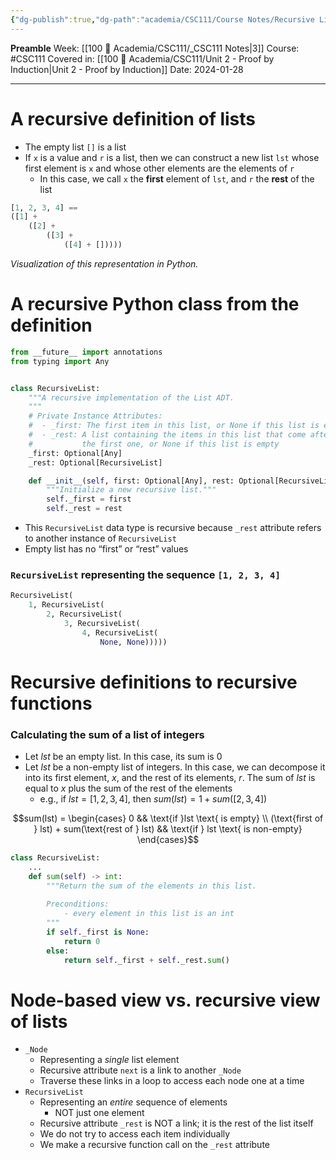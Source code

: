 ```yaml
---
{"dg-publish":true,"dg-path":"academia/CSC111/Course Notes/Recursive Lists.md","permalink":"/academia/csc-111/course-notes/recursive-lists/","created":"2024-01-28T20:26:01.703-05:00","updated":"2024-02-12T17:37:02.858-05:00"}
---
```


**Preamble**
Week: [[100 📒 Academia/CSC111/_CSC111 Notes\|3]]
Course: #CSC111
Covered in: [[100 📒 Academia/CSC111/Unit 2 - Proof by Induction\|Unit 2 - Proof by Induction]]
Date: 2024-01-28

---
# A recursive definition of lists

- The empty list `[]` is a list
- If `x` is a value and `r` is a list, then we can construct a new list `lst` whose first element is `x` and whose other elements are the elements of `r`
	- In this case, we call `x` the **first** element of `lst`, and `r` the **rest** of the list

```python
[1, 2, 3, 4] == 
([1] + 
	([2] + 
		([3] + 
			([4] + []))))
```
*Visualization of this representation in Python.*

# A recursive Python class from the definition

```python
from __future__ import annotations
from typing import Any


class RecursiveList:
	"""A recursive implementation of the List ADT.
	"""
	# Private Instance Attributes:
	#  - _first: The first item in this list, or None if this list is empty
	#  - _rest: A list containing the items in this list that come after
	#           the first one, or None if this list is empty
	_first: Optional[Any]
	_rest: Optional[RecursiveList]

	def __init__(self, first: Optional[Any], rest: Optional[RecursiveList]) -> None:
		"""Initialize a new recursive list."""
		self._first = first
		self._rest = rest
```

- This `RecursiveList` data type is recursive because `_rest` attribute refers to another instance of `RecursiveList`
- Empty list has no “first” or “rest” values

### `RecursiveList` representing the sequence `[1, 2, 3, 4]`

```python
RecursiveList(
	1, RecursiveList(
		2, RecursiveList(
			3, RecursiveList(
				4, RecursiveList(
					None, None)))))
```

# Recursive definitions to recursive functions

### Calculating the sum of a list of integers 

- Let $lst$ be an empty list. In this case, its sum is 0
- Let $lst$ be a non-empty list of integers. In this case, we can decompose it into its first element, $x$, and the rest of its elements, $r$. The sum of $lst$ is equal to $x$ plus the sum of the rest of the elements
	- e.g., if $lst = [1,2,3,4]$, then $sum(lst) = 1 + sum([2, 3, 4])$

$$sum(lst) = \begin{cases} 0 && \text{if }lst \text{ is empty} \\ (\text{first of } lst) + sum(\text{rest of } lst) && \text{if } lst \text{ is non-empty} \end{cases}$$
```python
class RecursiveList:
	...
	def sum(self) -> int:
		"""Return the sum of the elements in this list.
		
		Preconditions:
			- every element in this list is an int
		"""
		if self._first is None:
			return 0
		else:
			return self._first + self._rest.sum()
```

# Node-based view vs. recursive view of lists

- `_Node`
	- Representing a *single* list element
	- Recursive attribute `next` is a link to another `_Node`
	- Traverse these links in a loop to access each node one at a time
- `RecursiveList`
	- Representing an *entire* sequence of elements
		- NOT just one element
	- Recursive attribute `_rest` is NOT a link; it is the rest of the list itself
	- We do not try to access each item individually
	- We make a recursive function call on the `_rest` attribute